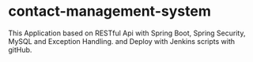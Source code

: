 # contact-management-system
This Application based on RESTful Api with Spring Boot, Spring Security, MySQL and Exception Handling.
and Deploy with Jenkins scripts with gitHub.
